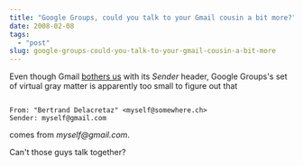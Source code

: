 ```yaml
---
title: "Google Groups, could you talk to your Gmail cousin a bit more?"
date: 2008-02-08
tags: 
  - "post"
slug: google-groups-could-you-talk-to-your-gmail-cousin-a-bit-more
---
```


Even though Gmail [bothers us](http://vafer.org/blog/20060502022752) with its _Sender_ header, Google Groups's set of virtual gray matter is apparently too small to figure out that

```

From: "Bertrand Delacretaz" <myself@somewhere.ch>
Sender: myself@gmail.com
```

comes from _myself@gmail.com_.

Can't those guys talk together?
